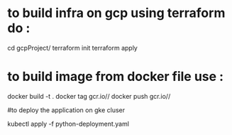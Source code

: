 # to build infra on gcp using terraform do : 


cd gcpProject/
terraform init
terraform apply

# to build image from docker file use :

docker build -t <img-name> .
docker tag <img-name> gcr.io/<project-id>/<img-name>
docker push gcr.io/<project-id>/<img-name>
  
#to deploy the application on gke cluser 
  
 kubectl apply -f python-deployment.yaml
